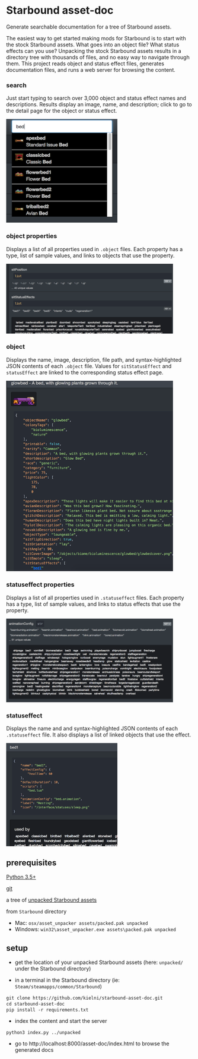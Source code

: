 # Starbound asset-doc

Generate searchable documentation for a tree of Starbound assets.

The easiest way to get started making mods for Starbound is to start with the
stock Starbound assets. What goes into an object file? What status effects can you
use? Unpacking the stock Starbound assets results in a directory tree with
thousands of files, and no easy way to navigate through them. This project reads
object and status effect files, generates documentation files, and runs
a web server for browsing the content.

### search

Just start typing to search over 3,000 object and status effect names and descriptions.
Results display an image, name, and description; click to go to the detail page for the
object or status effect.

<img src="https://github.com/kielni/starbound-asset-doc/blob/master/screenshots/sb_search.png" width="300">

### object properties

Displays a list of all properties used in `.object` files.
Each property has a type, list of sample values, and links to objects that use the property.

<img src="https://github.com/kielni/starbound-asset-doc/blob/master/screenshots/sb_object_props.png" width="450">

### object

Displays the name, image, description, file path, and syntax-highlighted JSON contents of each `.object` file.
Values for `sitStatusEffect` and `statusEffect` are linked to the corresponding status effect page.

<img src="https://github.com/kielni/starbound-asset-doc/blob/master/screenshots/sb_object.png" width="450">

### statuseffect properties

Displays a list of all properties used in `.statuseffect` files.
Each property has a type, list of sample values, and links to status effects that use the property.

<img src="https://github.com/kielni/starbound-asset-doc/blob/master/screenshots/sb_statuseffect_props.png" width="450">

### statuseffect

Displays the name and and syntax-highlighted JSON contents of each `.statuseffect` file.
It also displays a list of linked objects that use the effect.

<img src="https://github.com/kielni/starbound-asset-doc/blob/master/screenshots/sb_statuseffect.png" width="300">

## prerequisites

<a href="https://www.python.org/downloads/">Python 3.5+</a>

<a href="https://git-scm.com/downloads">git</a>

a tree of <a href="https://starbounder.org/Modding:Basics#Step_1_-_Unpacking_Assets">unpacked Starbound assets</a>

from `Starbound` directory
- Mac: `osx/asset_unpacker assets/packed.pak unpacked`
- Windows: `win32\asset_unpacker.exe assets\packed.pak unpacked`

## setup

- get the location of your unpacked Starbound assets (here: `unpacked/` under the Starbound directory)

- in a terminal in the Starbound directory (ie: `Steam/steamapps/common/Starbound`)

```
git clone https://github.com/kielni/starbound-asset-doc.git
cd starbound-asset-doc
pip install -r requirements.txt
```

- index the content and start the server

```
python3 index.py ../unpacked
```

- go to http://localhost:8000/asset-doc/index.html to browse the generated docs

